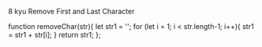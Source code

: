 8 kyu
Remove First and Last Character

function removeChar(str){
let str1 = '';
 for (let i = 1; i < str.length-1; i++){
  str1 = str1 + str[i];
  }
  return str1;
};
